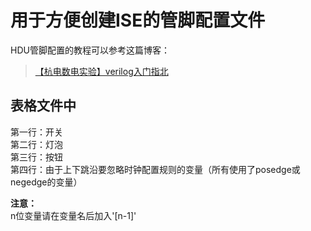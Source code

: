 # 用于方便创建ISE的管脚配置文件

HDU管脚配置的教程可以参考这篇博客：
> [【杭电数电实验】verilog入门指北](https://blog.csdn.net/kjy55262227/article/details/121871190?ops_request_misc=%257B%2522request%255Fid%2522%253A%2522166884728816782414989716%2522%252C%2522scm%2522%253A%252220140713.130102334..%2522%257D&request_id=166884728816782414989716&biz_id=0&utm_medium=distribute.pc_search_result.none-task-blog-2~all~sobaiduend~default-1-121871190-null-null.142^v65^wechat,201^v3^control,213^v2^t3_esquery_v3&utm_term=%E6%9D%AD%E7%94%B5%E6%8C%87%E5%8C%97&spm=1018.2226.3001.4187)

## 表格文件中  
第一行：开关  
第二行：灯泡  
第三行：按钮  
第四行：由于上下跳沿要忽略时钟配置规则的变量（所有使用了posedge或negedge的变量）

**注意：**  
n位变量请在变量名后加入'[n-1]'
